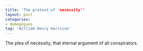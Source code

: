 ```yaml
---
title: 'The pretext of 'necessity''
layout: post
categories:
- demagogues
tag: 'William Henry Harrison'
---
```


The plea of necessity, that eternal argument of all conspirators.